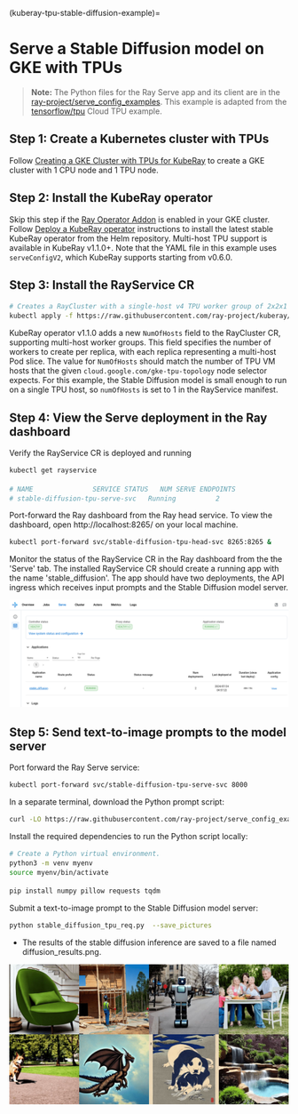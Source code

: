 (kuberay-tpu-stable-diffusion-example)=

# Serve a Stable Diffusion model on GKE with TPUs

> **Note:** The Python files for the Ray Serve app and its client are in the [ray-project/serve_config_examples](https://github.com/ray-project/serve_config_examples). This example is adapted from the [tensorflow/tpu](https://github.com/tensorflow/tpu/tree/master/tools/ray_tpu/src/serve) Cloud TPU example.

## Step 1: Create a Kubernetes cluster with TPUs

Follow [Creating a GKE Cluster with TPUs for KubeRay](kuberay-gke-tpu-cluster-setup) to create a GKE cluster with 1 CPU node and 1 TPU node.

## Step 2: Install the KubeRay operator

Skip this step if the [Ray Operator Addon](https://cloud.google.com/kubernetes-engine/docs/add-on/ray-on-gke/concepts/overview) is enabled in your GKE cluster. Follow [Deploy a KubeRay operator](kuberay-operator-deploy) instructions to install the latest stable KubeRay operator from the Helm repository. Multi-host TPU support is available in KubeRay v1.1.0+. Note that the YAML file in this example uses `serveConfigV2`, which KubeRay supports starting from v0.6.0.

## Step 3: Install the RayService CR

```sh
# Creates a RayCluster with a single-host v4 TPU worker group of 2x2x1 topology.
kubectl apply -f https://raw.githubusercontent.com/ray-project/kuberay/master/ray-operator/config/samples/ray-service.tpu-single-host.yaml
```

KubeRay operator v1.1.0 adds a new `NumOfHosts` field to the RayCluster CR, supporting multi-host worker groups. This field specifies the number of workers to create per replica, with each replica representing a multi-host Pod slice. The value for `NumOfHosts` should match the number of TPU VM hosts that the given `cloud.google.com/gke-tpu-topology` node selector expects. For this example, the Stable Diffusion model is small enough to run on a single TPU host, so `numOfHosts` is set to 1 in the RayService manifest.

## Step 4: View the Serve deployment in the Ray dashboard

Verify the RayService CR is deployed and running

```sh
kubectl get rayservice

# NAME               SERVICE STATUS   NUM SERVE ENDPOINTS
# stable-diffusion-tpu-serve-svc   Running          2
```

Port-forward the Ray dashboard from the Ray head service. To view the dashboard, open http://localhost:8265/ on your local machine.

```sh
kubectl port-forward svc/stable-diffusion-tpu-head-svc 8265:8265 &
```

Monitor the status of the RayService CR in the Ray dashboard from the the 'Serve' tab. The installed RayService CR should create a running app with the name 'stable_diffusion'. The app should have two deployments, the API ingress which receives input prompts and the Stable Diffusion model server.

![serve_dashboard](../images/serve_dashboard.png)


## Step 5: Send text-to-image prompts to the model server

Port forward the Ray Serve service:
```sh
kubectl port-forward svc/stable-diffusion-tpu-serve-svc 8000
```

In a separate terminal, download the Python prompt script:

```sh
curl -LO https://raw.githubusercontent.com/ray-project/serve_config_examples/master/stable_diffusion/stable_diffusion_tpu_req.py
```

Install the required dependencies to run the Python script locally:

```sh
# Create a Python virtual environment.
python3 -m venv myenv
source myenv/bin/activate

pip install numpy pillow requests tqdm
```


Submit a text-to-image prompt to the Stable Diffusion model server:
```sh
python stable_diffusion_tpu_req.py  --save_pictures
```

* The results of the stable diffusion inference are saved to a file named diffusion_results.png.

![diffusion_results](../images/diffusion_results.png)
